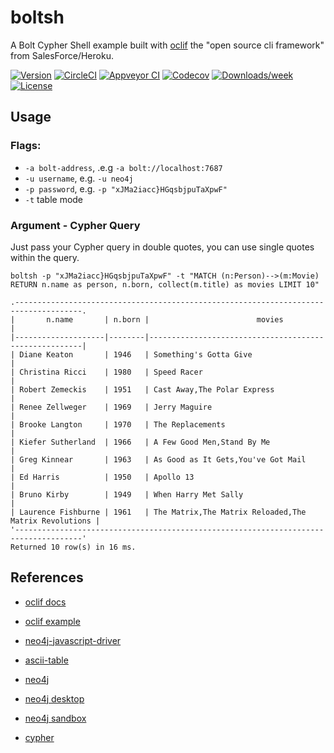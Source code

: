 boltsh
======

A Bolt Cypher Shell example built with [oclif](https://oclif.io) the "open source cli framework" from SalesForce/Heroku.

[![Version](https://img.shields.io/npm/v/boltsh.svg)](https://npmjs.org/package/boltsh)
[![CircleCI](https://circleci.com/gh/jexp/boltsh/tree/master.svg?style=shield)](https://circleci.com/gh/jexp/boltsh/tree/master)
[![Appveyor CI](https://ci.appveyor.com/api/projects/status/github/jexp/boltsh?branch=master&svg=true)](https://ci.appveyor.com/project/jexp/boltsh/branch/master)
[![Codecov](https://codecov.io/gh/jexp/boltsh/branch/master/graph/badge.svg)](https://codecov.io/gh/jexp/boltsh)
[![Downloads/week](https://img.shields.io/npm/dw/boltsh.svg)](https://npmjs.org/package/boltsh)
[![License](https://img.shields.io/npm/l/boltsh.svg)](https://github.com/jexp/boltsh/blob/master/package.json)

## Usage

### Flags:

* `-a bolt-address`, .e.g `-a bolt://localhost:7687`
* `-u username`, e.g. `-u neo4j`
* `-p password`, e.g. `-p "xJMa2iacc}HGqsbjpuTaXpwF"`
* `-t` table mode

### Argument - Cypher Query

Just pass your Cypher query in double quotes, you can use single quotes within the query.

```
boltsh -p "xJMa2iacc}HGqsbjpuTaXpwF" -t "MATCH (n:Person)-->(m:Movie) RETURN n.name as person, n.born, collect(m.title) as movies LIMIT 10"

.-------------------------------------------------------------------------------------.
|       n.name       | n.born |                        movies                         |
|--------------------|--------|-------------------------------------------------------|
| Diane Keaton       | 1946   | Something's Gotta Give                                |
| Christina Ricci    | 1980   | Speed Racer                                           |
| Robert Zemeckis    | 1951   | Cast Away,The Polar Express                           |
| Renee Zellweger    | 1969   | Jerry Maguire                                         |
| Brooke Langton     | 1970   | The Replacements                                      |
| Kiefer Sutherland  | 1966   | A Few Good Men,Stand By Me                            |
| Greg Kinnear       | 1963   | As Good as It Gets,You've Got Mail                    |
| Ed Harris          | 1950   | Apollo 13                                             |
| Bruno Kirby        | 1949   | When Harry Met Sally                                  |
| Laurence Fishburne | 1961   | The Matrix,The Matrix Reloaded,The Matrix Revolutions |
'-------------------------------------------------------------------------------------'
Returned 10 row(s) in 16 ms.
```


## References

* [oclif docs](https://oclif.io/docs)
* [oclif example](https://github.com/oclif?utf8=%E2%9C%93&q=example&type=&language=)

* [neo4j-javascript-driver](https://github.com/neo4j/neo4j-javascript-driver)
* [ascii-table](https://github.com/sorensen/ascii-table)

* [neo4j](https://neo4j.com/developer/get-started)
* [neo4j desktop](https://neo4j.com/download)
* [neo4j sandbox](https://neo4j.com/sandbox)
* [cypher](https://neo4j.com/developer/cypher)
